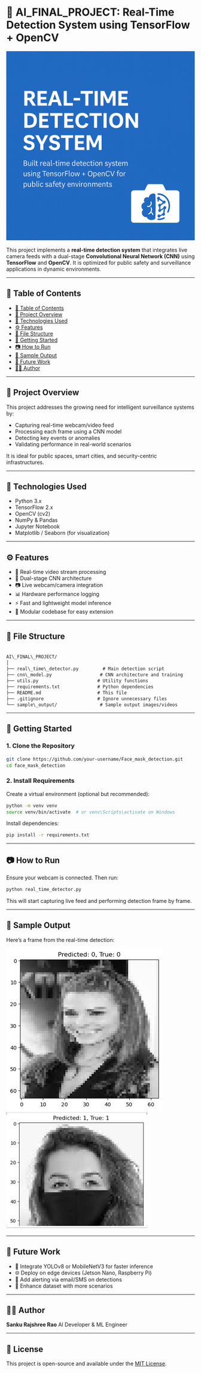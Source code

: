 
# 🚨 AI_FINAL_PROJECT: Real-Time Detection System using TensorFlow + OpenCV

![Project Banner](A_custom_GitHub_repository_banner_image_showcases_.png)

This project implements a **real-time detection system** that integrates live camera feeds with a dual-stage **Convolutional Neural Network (CNN)** using **TensorFlow** and **OpenCV**. It is optimized for public safety and surveillance applications in dynamic environments.

---

## 📌 Table of Contents
- [📌 Table of Contents](#-table-of-contents)
- [📍 Project Overview](#-project-overview)
- [🧠 Technologies Used](#-technologies-used)
- [⚙️ Features](#️-features)
- [📁 File Structure](#-file-structure)
- [🚀 Getting Started](#-getting-started)
- [📷 How to Run](#-how-to-run)
- [📸 Sample Output](#-sample-output)
- [🚧 Future Work](#-future-work)
- [🧑‍💻 Author](#-author)

---

## 📍 Project Overview

This project addresses the growing need for intelligent surveillance systems by:
- Capturing real-time webcam/video feed
- Processing each frame using a CNN model
- Detecting key events or anomalies
- Validating performance in real-world scenarios

It is ideal for public spaces, smart cities, and security-centric infrastructures.

---

## 🧠 Technologies Used

- Python 3.x
- TensorFlow 2.x
- OpenCV (cv2)
- NumPy & Pandas
- Jupyter Notebook
- Matplotlib / Seaborn (for visualization)

---

## ⚙️ Features

- 🎥 Real-time video stream processing
- 🧠 Dual-stage CNN architecture
- 📷 Live webcam/camera integration
- 📊 Hardware performance logging
- ⚡ Fast and lightweight model inference
- 📁 Modular codebase for easy extension

---

## 📁 File Structure

```

AI\_FINAL\_PROJECT/
│
├── real\_time\_detector.py         # Main detection script
├── cnn\_model.py                  # CNN architecture and training
├── utils.py                      # Utility functions
├── requirements.txt              # Python dependencies
├── README.md                     # This file
├── .gitignore                    # Ignore unnecessary files
└── sample\_output/                # Sample output images/videos

````

---

## 🚀 Getting Started

### 1. Clone the Repository
```bash
git clone https://github.com/your-username/Face_mask_detection.git
cd face_mask_detection
````

### 2. Install Requirements

Create a virtual environment (optional but recommended):

```bash
python -m venv venv
source venv/bin/activate  # or venv\Scripts\activate on Windows
```

Install dependencies:

```bash
pip install -r requirements.txt
```

---

## 📷 How to Run

Ensure your webcam is connected. Then run:

```bash
python real_time_detector.py
```

This will start capturing live feed and performing detection frame by frame.

---
## 📸 Sample Output

Here’s a frame from the real-time detection:

![Sample Output](detection_example.png)
![Sample Output](detection_example1.png)



---

## 🚧 Future Work

* 🔁 Integrate YOLOv8 or MobileNetV3 for faster inference
* 🌐 Deploy on edge devices (Jetson Nano, Raspberry Pi)
* 📡 Add alerting via email/SMS on detections
* 🧪 Enhance dataset with more scenarios

---

## 🧑‍💻 Author

**Sanku Rajshree Rao**
AI Developer & ML Engineer

---

## 📝 License

This project is open-source and available under the [MIT License](LICENSE).

